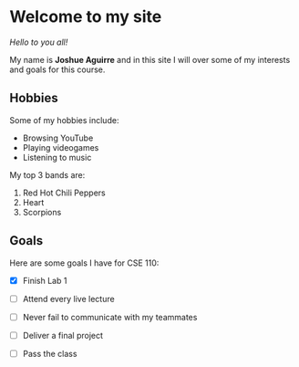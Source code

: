 # Welcome to my site

*Hello to you all!*

My name is **Joshue Aguirre** and in this site I will over some of my interests and goals for this course. 

## Hobbies

Some of my hobbies include:
- Browsing YouTube
- Playing videogames
- Listening to music

My top 3 bands are:
1. Red Hot Chili Peppers
2. Heart
3. Scorpions

## Goals 

Here are some goals I have for CSE 110:
- [x] Finish Lab 1
- [ ] Attend every live lecture
- [ ] Never fail to communicate with my teammates
- [ ] Deliver a final project
- [ ] Pass the class

